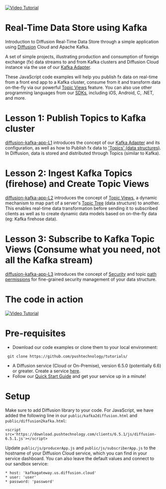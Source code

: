 [![Video Tutorial](https://github.com/pushtechnology/tutorials/blob/master/data-store/video.png)](https://www.pushtechnology.com/blog/how-to-build-a-real-time-messaging-app-using-diffusion/)
# Real-Time Data Store using Kafka

Introduction to Diffusion Real-Time Data Store through a simple application using [Diffusion](https://www.pushtechnology.com/product-overview) Cloud and Apache Kafka.

A set of simple projects, illustrating production and consumption of foreign exchange (fx) data streams to and from Kafka clusters and Diffusion Cloud instance via the use of our [Kafka Adapter](https://www.pushtechnology.com/wp-content/uploads/2020/08/Diffusion-Cloud-Kafka-adapter.pdf).

These JavaScript code examples will help you publish fx data on real-time from a front end app to a Kafka cluster, consume from it and transform data on-the-fly via our powerful [Topic Views](https://docs.pushtechnology.com/docs/6.5.2/manual/html/designguide/data/topictree/topic_views.html) feature. You can also use other programming languages from our [SDKs](https://docs.pushtechnology.com/#sdks), including iOS, Android, C, .NET, and more. 

# Lesson 1: Publish Topics to Kafka cluster
[diffusion-kafka-app-L1](https://github.com/pushtechnology/tutorials/tree/master/data-store/diffusion-kafka-app-L1) introduces the concept of our [Kafka Adapter](https://www.pushtechnology.com/wp-content/uploads/2020/08/Diffusion-Cloud-Kafka-adapter.pdf) and its configuration, as well as how to Publish fx data to ['Topics' (data structures)](https://docs.pushtechnology.com/docs/6.5.1/manual/html/introduction/overview/topics_data.html). In Diffusion, data is stored and distributed through Topics (similar to Kafka).

# Lesson 2: Ingest Kafka Topics (firehose) and Create Topic Views
[diffusion-kafka-app-L2](https://github.com/pushtechnology/tutorials/tree/master/data-store/diffusion-kafka-app-L2) introduces the concept of [Topic Views](https://docs.pushtechnology.com/docs/6.5.2/manual/html/designguide/data/topictree/topic_views.html), a dynamic mechanism to map part of a server's [Topic Tree](https://docs.pushtechnology.com/docs/6.5.2/manual/html/designguide/data/topictree/topic_tree.html) (data structure) to another. This enables real-time data transformation before sending it to subscribed clients as well as to create dynamic data models based on on-the-fly data (eg: Kafka firehose data).

# Lesson 3: Subscribe to Kafka Topic Views (Consume what you need, not all the Kafka stream)
[diffusion-kafka-app-L3](https://github.com/pushtechnology/tutorials/tree/master/data-store/diffusion-kafka-app-L2) introduces the concept of [Security](https://docs.pushtechnology.com/docs/6.5.1/manual/html/designguide/security/c_security.html) and topic [path permissions](https://docs.pushtechnology.com/docs/6.5.2/manual/html/designguide/security/permissions_reference.html) for fine-grained security management of your data structure.

# The code in action
[![Video Tutorial](https://github.com/pushtechnology/tutorials/blob/master/messaging/diffusion-msg-app-L1/images/code-example.png)](https://youtu.be/tTx8q4oPx7E?t=336)

# Pre-requisites

*  Download our code examples or clone them to your local environment:
```
 git clone https://github.com/pushtechnology/tutorials/
```
* A Diffusion service (Cloud or On-Premise), version 6.5.0 (potentially 6.6) or greater. Create a service [here](https://management.ad.diffusion.cloud/).
* Follow our [Quick Start Guide](https://docs.pushtechnology.com/quickstart/#diffusion-cloud-quick-start) and get your service up in a minute!

# Setup

Make sure to add Diffusion library to your code. For JavaScript, we have added the following line in our `public/kafka2diffusion.html` and `public/diffusion2kafka.html`:
```
<script src='https://download.pushtechnology.com/clients/6.5.1/js/diffusion-6.5.1.js'></script>
```
Update `public/js/producerApp.js` and `public/js/subscriberApp.js` to the hostname of your Diffusion Cloud service, which you can find in your service dashboard.
You can also leave the default values and connect to our sandbox service:
```
* host: 'kafkagateway.us.diffusion.cloud'
* user: 'user'
* password: 'password'
```
